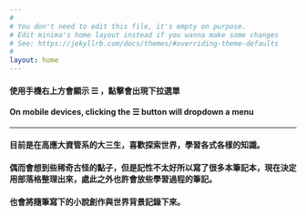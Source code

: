 ```yaml
---
#
# You don't need to edit this file, it's empty on purpose.
# Edit minima's home layout instead if you wanna make some changes
# See: https://jekyllrb.com/docs/themes/#overriding-theme-defaults
#
layout: home
---
```


#### 使用手機右上方會顯示 ☰ ，點擊會出現下拉選單
#### On mobile devices, clicking the ☰ button  will  dropdown a menu
________________________________________________________________________

#### 目前是在高應大資管系的大三生，喜歡探索世界，學習各式各樣的知識。
#### 偶而會想到些稀奇古怪的點子，但是記性不太好所以寫了很多本筆記本，現在決定用部落格整理出來，處此之外也許會放些學習過程的筆記。
#### 也會將隨筆寫下的小說創作與世界背景記錄下來。